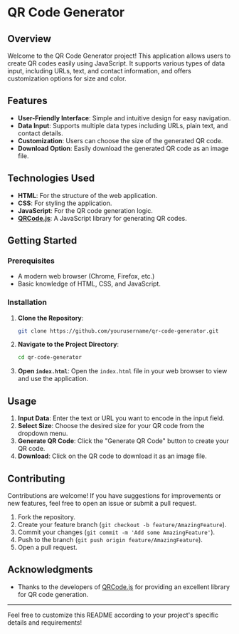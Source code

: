 # QR Code Generator

## Overview
Welcome to the QR Code Generator project! This application allows users to create QR codes easily using JavaScript. It supports various types of data input, including URLs, text, and contact information, and offers customization options for size and color.

## Features
- **User-Friendly Interface**: Simple and intuitive design for easy navigation.
- **Data Input**: Supports multiple data types including URLs, plain text, and contact details.
- **Customization**: Users can choose the size of the generated QR code.
- **Download Option**: Easily download the generated QR code as an image file.

## Technologies Used
- **HTML**: For the structure of the web application.
- **CSS**: For styling the application.
- **JavaScript**: For the QR code generation logic.
- **[QRCode.js](https://github.com/davidshimjs/qrcodejs)**: A JavaScript library for generating QR codes.

## Getting Started

### Prerequisites
- A modern web browser (Chrome, Firefox, etc.)
- Basic knowledge of HTML, CSS, and JavaScript.

### Installation
1. **Clone the Repository**: 
   ```bash
   git clone https://github.com/yourusername/qr-code-generator.git
   ```
   
2. **Navigate to the Project Directory**: 
   ```bash
   cd qr-code-generator
   ```

3. **Open `index.html`**: Open the `index.html` file in your web browser to view and use the application.

## Usage
1. **Input Data**: Enter the text or URL you want to encode in the input field.
2. **Select Size**: Choose the desired size for your QR code from the dropdown menu.
3. **Generate QR Code**: Click the "Generate QR Code" button to create your QR code.
4. **Download**: Click on the QR code to download it as an image file.

## Contributing
Contributions are welcome! If you have suggestions for improvements or new features, feel free to open an issue or submit a pull request.

1. Fork the repository.
2. Create your feature branch (`git checkout -b feature/AmazingFeature`).
3. Commit your changes (`git commit -m 'Add some AmazingFeature'`).
4. Push to the branch (`git push origin feature/AmazingFeature`).
5. Open a pull request.

## Acknowledgments
- Thanks to the developers of [QRCode.js](https://github.com/davidshimjs/qrcodejs) for providing an excellent library for QR code generation.

---
Feel free to customize this README according to your project's specific details and requirements!

